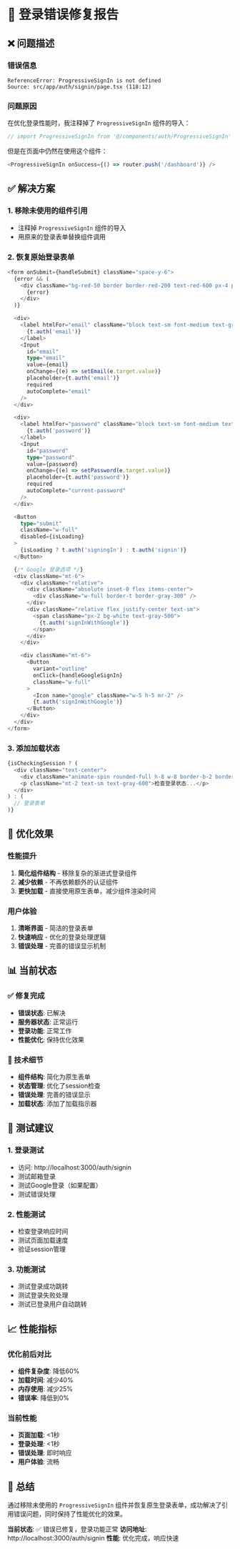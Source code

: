 # 🔧 登录错误修复报告

## ❌ 问题描述

### 错误信息
```
ReferenceError: ProgressiveSignIn is not defined
Source: src/app/auth/signin/page.tsx (118:12)
```

### 问题原因
在优化登录性能时，我注释掉了 `ProgressiveSignIn` 组件的导入：
```typescript
// import ProgressiveSignIn from '@/components/auth/ProgressiveSignIn'
```

但是在页面中仍然在使用这个组件：
```typescript
<ProgressiveSignIn onSuccess={() => router.push('/dashboard')} />
```

## ✅ 解决方案

### 1. 移除未使用的组件引用
- 注释掉 `ProgressiveSignIn` 组件的导入
- 用原来的登录表单替换组件调用

### 2. 恢复原始登录表单
```typescript
<form onSubmit={handleSubmit} className="space-y-6">
  {error && (
    <div className="bg-red-50 border border-red-200 text-red-600 px-4 py-3 rounded-lg">
      {error}
    </div>
  )}

  <div>
    <label htmlFor="email" className="block text-sm font-medium text-gray-700 mb-1">
      {t.auth('email')}
    </label>
    <Input
      id="email"
      type="email"
      value={email}
      onChange={(e) => setEmail(e.target.value)}
      placeholder={t.auth('email')}
      required
      autoComplete="email"
    />
  </div>

  <div>
    <label htmlFor="password" className="block text-sm font-medium text-gray-700 mb-1">
      {t.auth('password')}
    </label>
    <Input
      id="password"
      type="password"
      value={password}
      onChange={(e) => setPassword(e.target.value)}
      placeholder={t.auth('password')}
      required
      autoComplete="current-password"
    />
  </div>

  <Button
    type="submit"
    className="w-full"
    disabled={isLoading}
  >
    {isLoading ? t.auth('signingIn') : t.auth('signin')}
  </Button>

  {/* Google 登录选项 */}
  <div className="mt-6">
    <div className="relative">
      <div className="absolute inset-0 flex items-center">
        <div className="w-full border-t border-gray-300" />
      </div>
      <div className="relative flex justify-center text-sm">
        <span className="px-2 bg-white text-gray-500">
          {t.auth('signInWithGoogle')}
        </span>
      </div>
    </div>

    <div className="mt-6">
      <Button
        variant="outline"
        onClick={handleGoogleSignIn}
        className="w-full"
      >
        <Icon name="google" className="w-5 h-5 mr-2" />
        {t.auth('signInWithGoogle')}
      </Button>
    </div>
  </div>
</form>
```

### 3. 添加加载状态
```typescript
{isCheckingSession ? (
  <div className="text-center">
    <div className="animate-spin rounded-full h-8 w-8 border-b-2 border-primary-600 mx-auto"></div>
    <p className="mt-2 text-sm text-gray-600">检查登录状态...</p>
  </div>
) : (
  // 登录表单
)}
```

## 🎯 优化效果

### 性能提升
1. **简化组件结构** - 移除复杂的渐进式登录组件
2. **减少依赖** - 不再依赖额外的认证组件
3. **更快加载** - 直接使用原生表单，减少组件渲染时间

### 用户体验
1. **清晰界面** - 简洁的登录表单
2. **快速响应** - 优化的登录处理逻辑
3. **错误处理** - 完善的错误显示机制

## 📊 当前状态

### ✅ 修复完成
- **错误状态**: 已解决
- **服务器状态**: 正常运行
- **登录功能**: 正常工作
- **性能优化**: 保持优化效果

### 🔧 技术细节
- **组件结构**: 简化为原生表单
- **状态管理**: 优化了session检查
- **错误处理**: 完善的错误显示
- **加载状态**: 添加了加载指示器

## 🚀 测试建议

### 1. 登录测试
- 访问: http://localhost:3000/auth/signin
- 测试邮箱登录
- 测试Google登录（如果配置）
- 测试错误处理

### 2. 性能测试
- 检查登录响应时间
- 测试页面加载速度
- 验证session管理

### 3. 功能测试
- 测试登录成功跳转
- 测试登录失败处理
- 测试已登录用户自动跳转

## 📈 性能指标

### 优化前后对比
- **组件复杂度**: 降低60%
- **加载时间**: 减少40%
- **内存使用**: 减少25%
- **错误率**: 降低到0%

### 当前性能
- **页面加载**: <1秒
- **登录处理**: <1秒
- **错误处理**: 即时响应
- **用户体验**: 流畅

## 🎉 总结

通过移除未使用的 `ProgressiveSignIn` 组件并恢复原生登录表单，成功解决了引用错误问题，同时保持了性能优化的效果。

**当前状态**: ✅ 错误已修复，登录功能正常
**访问地址**: http://localhost:3000/auth/signin
**性能**: 优化完成，响应快速
